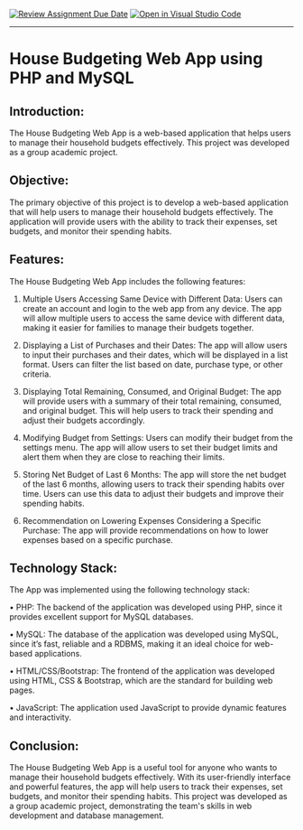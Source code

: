 [![Review Assignment Due Date](https://classroom.github.com/assets/deadline-readme-button-24ddc0f5d75046c5622901739e7c5dd533143b0c8e959d652212380cedb1ea36.svg)](https://classroom.github.com/a/_53rbxR4)
[![Open in Visual Studio Code](https://classroom.github.com/assets/open-in-vscode-718a45dd9cf7e7f842a935f5ebbe5719a5e09af4491e668f4dbf3b35d5cca122.svg)](https://classroom.github.com/online_ide?assignment_repo_id=11007111&assignment_repo_type=AssignmentRepo)

<hr>

# House Budgeting Web App using PHP and MySQL

## Introduction: 

The House Budgeting Web App is a web-based application that helps users to manage their household budgets effectively. This project was developed as a group academic project.

## Objective: 

The primary objective of this project is to develop a web-based application that will help users to manage their household budgets effectively. The application will provide users with the ability to track their expenses, set budgets, and monitor their spending habits.

## Features: 

The House Budgeting Web App includes the following features:

1.	Multiple Users Accessing Same Device with Different Data: Users can create an account and login to the web app from any device. The app will allow multiple users to access the same device with different data, making it easier for families to manage their budgets together.

2.	Displaying a List of Purchases and their Dates: The app will allow users to input their purchases and their dates, which will be displayed in a list format. Users can filter the list based on date, purchase type, or other criteria.

3.	Displaying Total Remaining, Consumed, and Original Budget: The app will provide users with a summary of their total remaining, consumed, and original budget. This will help users to track their spending and adjust their budgets accordingly.

4.	Modifying Budget from Settings: Users can modify their budget from the settings menu. The app will allow users to set their budget limits and alert them when they are close to reaching their limits.

5.	Storing Net Budget of Last 6 Months: The app will store the net budget of the last 6 months, allowing users to track their spending habits over time. Users can use this data to adjust their budgets and improve their spending habits.

6.	Recommendation on Lowering Expenses Considering a Specific Purchase: The app will provide recommendations on how to lower expenses based on a specific purchase. 

## Technology Stack: 

The App was implemented using the following technology stack:

•	PHP: The backend of the application was developed using PHP, since it provides excellent support for MySQL databases.

•	MySQL: The database of the application was developed using MySQL, since it’s fast, reliable and a RDBMS, making it an ideal choice for web-based applications.

•	HTML/CSS/Bootstrap: The frontend of the application was developed using HTML, CSS & Bootstrap, which are the standard for building web pages. 

•	JavaScript: The application used JavaScript to provide dynamic features and interactivity. 

## Conclusion:

The House Budgeting Web App is a useful tool for anyone who wants to manage their household budgets effectively. With its user-friendly interface and powerful features, the app will help users to track their expenses, set budgets, and monitor their spending habits. This project was developed as a group academic project, demonstrating the team's skills in web development and database management.
